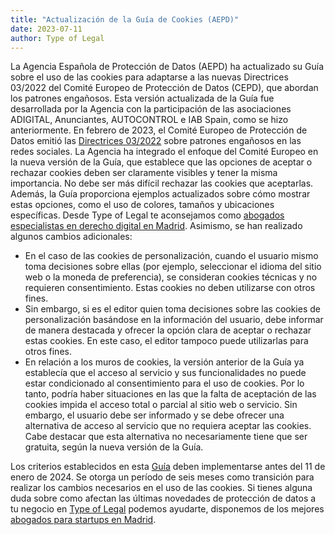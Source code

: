 ```yaml
---
title: "Actualización de la Guía de Cookies (AEPD)"
date: 2023-07-11
author: Type of Legal
---
```


La Agencia Española de Protección de Datos (AEPD) ha actualizado su Guía sobre el uso de las cookies para adaptarse a las nuevas Directrices 03/2022 del Comité Europeo de Protección de Datos (CEPD), que abordan los patrones engañosos. Esta versión actualizada de la Guía fue desarrollada por la Agencia con la participación de las asociaciones ADIGITAL, Anunciantes, AUTOCONTROL e IAB Spain, como se hizo anteriormente. En febrero de 2023, el Comité Europeo de Protección de Datos emitió las [Directrices 03/2022](https://edpb.europa.eu/our-work-tools/our-documents/guidelines/guidelines-032022-deceptive-design-patterns-social-media_en) sobre patrones engañosos en las redes sociales. La Agencia ha integrado el enfoque del Comité Europeo en la nueva versión de la Guía, que establece que las opciones de aceptar o rechazar cookies deben ser claramente visibles y tener la misma importancia. No debe ser más difícil rechazar las cookies que aceptarlas. Además, la Guía proporciona ejemplos actualizados sobre cómo mostrar estas opciones, como el uso de colores, tamaños y ubicaciones específicas. Desde Type of Legal te aconsejamos como [abogados especialistas en derecho digital en Madrid](https://typeoflegal.com/abogados-especialistas-en-derecho-digital-madrid/ "Abogados especialistas en derecho digital Madrid"). Asimismo, se han realizado algunos cambios adicionales:

*   En el caso de las cookies de personalización, cuando el usuario mismo toma decisiones sobre ellas (por ejemplo, seleccionar el idioma del sitio web o la moneda de preferencia), se consideran cookies técnicas y no requieren consentimiento. Estas cookies no deben utilizarse con otros fines.
*   Sin embargo, si es el editor quien toma decisiones sobre las cookies de personalización basándose en la información del usuario, debe informar de manera destacada y ofrecer la opción clara de aceptar o rechazar estas cookies. En este caso, el editor tampoco puede utilizarlas para otros fines.
*   En relación a los muros de cookies, la versión anterior de la Guía ya establecía que el acceso al servicio y sus funcionalidades no puede estar condicionado al consentimiento para el uso de cookies. Por lo tanto, podría haber situaciones en las que la falta de aceptación de las cookies impida el acceso total o parcial al sitio web o servicio. Sin embargo, el usuario debe ser informado y se debe ofrecer una alternativa de acceso al servicio que no requiera aceptar las cookies. Cabe destacar que esta alternativa no necesariamente tiene que ser gratuita, según la nueva versión de la Guía.

Los criterios establecidos en esta [Guía](https://www.aepd.es/es/documento/guia-cookies.pdf) deben implementarse antes del 11 de enero de 2024. Se otorga un período de seis meses como transición para realizar los cambios necesarios en el uso de las cookies. Si tienes alguna duda sobre como afectan las últimas novedades de protección de datos a tu negocio en [Type of Legal](https://typeoflegal.com/contacto/ "Type of Legal") podemos ayudarte, disponemos de los mejores [abogados para startups en Madrid](https://typeoflegal.com/abogados-para-startups-madrid/ "abogados para startups Madrid").
